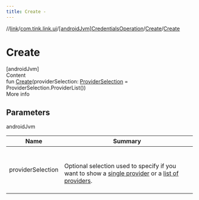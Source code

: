 ```yaml
---
title: Create -
---
```

//[link](../../../index.md)/[com.tink.link.ui](../../index.md)/[[androidJvm]CredentialsOperation](../index.md)/[Create](index.md)/[Create](-create.md)



# Create  
[androidJvm]  
Content  
fun [Create](-create.md)(providerSelection: [ProviderSelection](../../[android-jvm]-provider-selection/index.md) = ProviderSelection.ProviderList())  
More info  


## Parameters  
  
androidJvm  
  
|  Name|  Summary| 
|---|---|
| <a name="com.tink.link.ui/CredentialsOperation.Create/Create/#com.tink.link.ui.ProviderSelection/PointingToDeclaration/"></a>providerSelection| <a name="com.tink.link.ui/CredentialsOperation.Create/Create/#com.tink.link.ui.ProviderSelection/PointingToDeclaration/"></a><br><br>Optional selection used to specify if you want to show a [single provider](../../[android-jvm]-provider-selection/-single-provider/index.md) or a [list of providers](../../[android-jvm]-provider-selection/-provider-list/index.md).<br><br>
  
  



